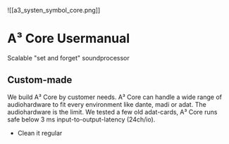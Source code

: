 ![[a3_systen_symbol_core.png]]
# A³ Core Usermanual
Scalable "set and forget" soundprocessor

## Custom-made
We build A³ Core by customer needs. A³ Core can handle a wide range of audiohardware to fit every environment like dante, madi or adat. 
The audiohardware is the limit. We tested a few old adat-cards, A³ Core runs safe below 3 ms input-to-output-latency (24ch/io).

- Clean it regular